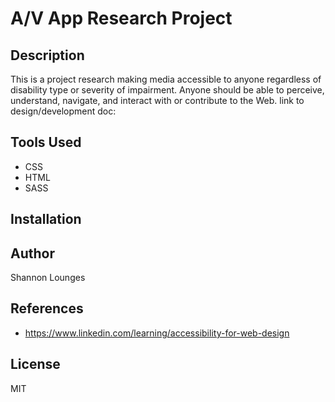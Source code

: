 # A/V App Research Project

## Description
This is a project research making media accessible to anyone regardless of disability type or severity of impairment. Anyone should be able to perceive, understand, navigate, and interact with or contribute to the Web. 
link to design/development doc: 

## Tools Used
- CSS
- HTML
- SASS

## Installation 

## Author
Shannon Lounges

## References 
- https://www.linkedin.com/learning/accessibility-for-web-design

## License

MIT


